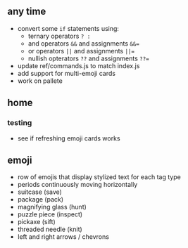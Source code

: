 ## any time

- convert some `if` statements using:
  - ternary operators `? :`
  - and operators `&&` and assignments `&&=`
  - or operators `||` and assignments `||=`
  - nullish opterators `??` and assignments `??=`
- update ref/commands.js to match index.js
- add support for multi-emoji cards 
- work on pallete

## home

### testing

- see if refreshing emoji cards works

## emoji

- row of emojis that display stylized text for each tag type
- periods continuously moving horizontally
- suitcase (save)
- package (pack)
- magnifying glass (hunt)
- puzzle piece (inspect)
- pickaxe (sift)
- threaded needle (knit)
- left and right arrows / chevrons